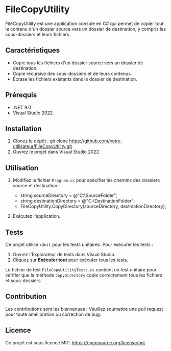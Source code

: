 # FileCopyUtility

FileCopyUtility est une application console en C# qui permet de copier tout le contenu d'un dossier source vers un dossier de destination, y compris les sous-dossiers et leurs fichiers.

## Caractéristiques

- Copie tous les fichiers d'un dossier source vers un dossier de destination.
- Copie récursive des sous-dossiers et de leurs contenus.
- Écrase les fichiers existants dans le dossier de destination.

## Prérequis

- .NET 9.0
- Visual Studio 2022

## Installation

1. Clonez le dépôt : git clone https://github.com/votre-utilisateur/FileCopyUtility.git
2. Ouvrez le projet dans Visual Studio 2022.

## Utilisation

1. Modifiez le fichier `Program.cs` pour spécifier les chemins des dossiers source et destination :
   - string sourceDirectory = @"C:\SourceFolder";
   - string destinationDirectory = @"C:\DestinationFolder";
   - FileCopyUtility.CopyDirectory(sourceDirectory, destinationDirectory);

2. Exécutez l'application.

## Tests

Ce projet utilise `xUnit` pour les tests unitaires. Pour exécuter les tests :

1. Ouvrez l'Explorateur de tests dans Visual Studio.
2. Cliquez sur **Exécuter tout** pour exécuter tous les tests.

Le fichier de test `FileCopyUtilityTests.cs` contient un test unitaire pour vérifier que la méthode `CopyDirectory` copie correctement tous les fichiers et sous-dossiers.

## Contribution

Les contributions sont les bienvenues ! Veuillez soumettre une pull request pour toute amélioration ou correction de bug.

## Licence

Ce projet est sous licence MIT: https://opensource.org/license/mit
  
    
